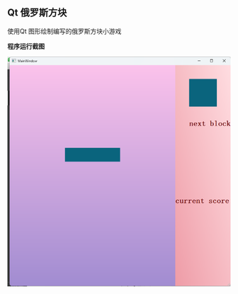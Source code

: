 ## Qt 俄罗斯方块

使用Qt 图形绘制编写的俄罗斯方块小游戏

**程序运行截图**

![image-20230307135227666](README.assets/image-20230307135227666.png)